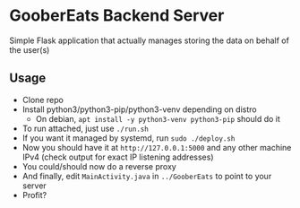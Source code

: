 # GooberEats Backend Server
Simple Flask application that actually manages storing the data on behalf of the user(s)

## Usage
* Clone repo
* Install python3/python3-pip/python3-venv depending on distro
  * On debian, `apt install -y python3-venv python3-pip` should do it
* To run attached, just use `./run.sh`
* If you want it managed by systemd, run `sudo ./deploy.sh`
* Now you should have it at `http://127.0.0.1:5000` and any other machine IPv4 (check output for exact IP listening addresses)
* You could/should now do a reverse proxy
* And finally, edit `MainActivity.java` in `../GooberEats` to point to your server
* Profit?
